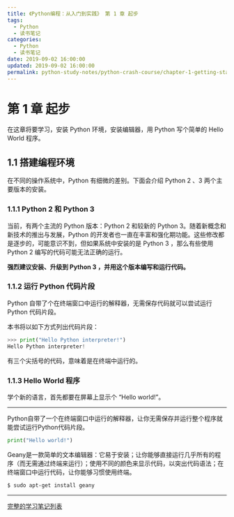 ```yaml
---
title: 《Python编程：从入门到实践》 第 1 章 起步
tags:
  - Python
  - 读书笔记
categories:
  - Python
  - 读书笔记
date: 2019-09-02 16:00:00
updated: 2019-09-02 16:00:00
permalink: python-study-notes/python-crash-course/chapter-1-getting-started
---
```


# 第 1 章 起步

在这章将要学习，安装 Python 环境，安装编辑器，用 Python 写个简单的 Hello World 程序。

## 1.1 搭建编程环境

在不同的操作系统中，Python 有细微的差别。下面会介绍 Python 2 、3 两个主要版本的安装。

### 1.1.1 Python 2 和 Python 3

当前，有两个主流的 Python 版本：Python 2 和较新的 Python 3。随着新概念和新技术的推出与发展，Python 的开发者也一直在丰富和强化期功能。这些修改都是逐步的，可能意识不到，但如果系统中安装的是 Python 3 ，那么有些使用 Python 2 编写的代码可能无法正确的运行。

**强烈建议安装、升级到 Python 3 ，并用这个版本编写和运行代码。**

### 1.1.2 运行 Python 代码片段

Python 自带了个在终端窗口中运行的解释器，无需保存代码就可以尝试运行 Python 代码片段。

本书将以如下方式列出代码片段：
~~~python
>>> print("Hello Python interpreter!")
Hello Python interpreter!
~~~
有三个尖括号的代码，意味着是在终端中运行的。

### 1.1.3 Hello World 程序

学个新的语言，首先都要在屏幕上显示个 “Hello world!”。





----


Python自带了一个在终端窗口中运行的解释器，让你无需保存并运行整个程序就能尝试运行Python代码片段。 

```python
print("Hello world!")
```

Geany是一款简单的文本编辑器：它易于安装；让你能够直接运行几乎所有的程序（而无需通过终端来运行）；使用不同的颜色来显示代码，以突出代码语法；在终端窗口中运行代码，让你能够习惯使用终端。

```bash
$ sudo apt-get install geany
```
<!-- more -->
---
[完整的学习笔记列表](readme.html#列表)